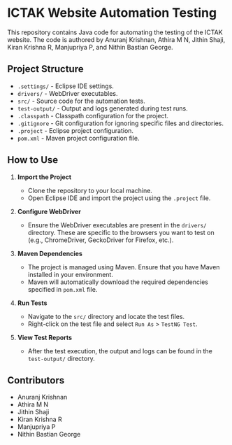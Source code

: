 # ICTAK Website Automation Testing

This repository contains Java code for automating the testing of the ICTAK website. The code is authored by Anuranj Krishnan, Athira M N, Jithin Shaji, Kiran Krishna R, Manjupriya P, and Nithin Bastian George.

## Project Structure

- `.settings/` - Eclipse IDE settings.
- `drivers/` - WebDriver executables.
- `src/` - Source code for the automation tests.
- `test-output/` - Output and logs generated during test runs.
- `.classpath` - Classpath configuration for the project.
- `.gitignore` - Git configuration for ignoring specific files and directories.
- `.project` - Eclipse project configuration.
- `pom.xml` - Maven project configuration file.

## How to Use

1. **Import the Project**

   - Clone the repository to your local machine.
   - Open Eclipse IDE and import the project using the `.project` file.

2. **Configure WebDriver**

   - Ensure the WebDriver executables are present in the `drivers/` directory. These are specific to the browsers you want to test on (e.g., ChromeDriver, GeckoDriver for Firefox, etc.).

3. **Maven Dependencies**

   - The project is managed using Maven. Ensure that you have Maven installed in your environment.
   - Maven will automatically download the required dependencies specified in `pom.xml` file.

4. **Run Tests**

   - Navigate to the `src/` directory and locate the test files.
   - Right-click on the test file and select `Run As` > `TestNG Test`.

5. **View Test Reports**

   - After the test execution, the output and logs can be found in the `test-output/` directory.

## Contributors

- Anuranj Krishnan
- Athira M N
- Jithin Shaji
- Kiran Krishna R
- Manjupriya P
- Nithin Bastian George
